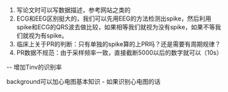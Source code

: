 1. 写论文时可以写数据描述，参考网站之类的
2. ECG和EEG区别挺大的，我们可以先用EEG的方法检测出spike，然后利用spike和ECG的QRS波去做比较，如果相等我们就视为没有spike，如果不等我们就视为有spike。
3. 临床上关于PR的判断：只有单独的spike算的上PR吗？还是需要有周期规律？
4. PR数据不规范：由于采样频率一致，直接截断5000以后的数字就可以（10s）



-- 增加Tinv的识别率

background可以加心电图基本知识 - 如果识别心电图的话